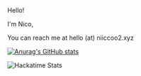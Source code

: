 Hello!

I'm Nico,

You can reach me at hello (at) niiccoo2.xyz

[![Anurag's GitHub stats](https://github-readme-stats.vercel.app/api?username=niiccoo2)](https://github.com/anuraghazra/github-readme-stats)

![Hackatime Stats](https://github-readme-stats.hackclub.dev/api/wakatime?username=7288&api_domain=hackatime.hackclub.com&theme=darcula&custom_title=Hackatime+Stats&layout=compact&cache_seconds=0&langs_count=8)